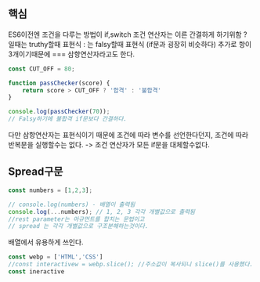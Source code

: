 ## 핵심
ES6이전엔 조건을 다루는 방법이 if,switch
조건 연산자는 이른 간결하게 하기위함
? 일때는 truthy할때 표현식 : 는 falsy할때 표현식 (if문과 굉장히 비슷하다)
추가로 항이 3개이기때문에 === 삼항연산자라고도 한다.

```js
const CUT_OFF = 80;

function passChecker(score) {
	return score > CUT_OFF ? '합격' : '불합격'
}

console.log(passChecker(70));
// Falsy하기에 불합격 if문보다 간결하다.
```
다만 삼항연산자는 표현식이기 때문에
조건에 따라 변수를 선언한다던지, 조건에 따라 반복문을 실행할수는 없다.
-> 조건 연산자가 모든 if문을 대체할수없다.

## Spread구문
```js
const numbers = [1,2,3];

// console.log(numbers) - 배열이 출력됨
console.log(...numbers); // 1, 2, 3 각각 개별값으로 출력됨
//rest parameter는 아규먼트를 합치는 문법이고
// spread 는 각각 개별값으로 구조분해하는것이다.
```
배열에서 유용하게 쓰인다.
```js
const webp = ['HTML','CSS']
//const interactivew = webp.slice(); //주소값이 복사되니 slice()를 사용했다.
const ineractive

```